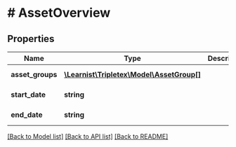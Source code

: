 # # AssetOverview

## Properties

Name | Type | Description | Notes
------------ | ------------- | ------------- | -------------
**asset_groups** | [**\Learnist\Tripletex\Model\AssetGroup[]**](AssetGroup.md) |  | [optional] [readonly]
**start_date** | **string** |  | [optional] [readonly]
**end_date** | **string** |  | [optional] [readonly]

[[Back to Model list]](../../README.md#models) [[Back to API list]](../../README.md#endpoints) [[Back to README]](../../README.md)
